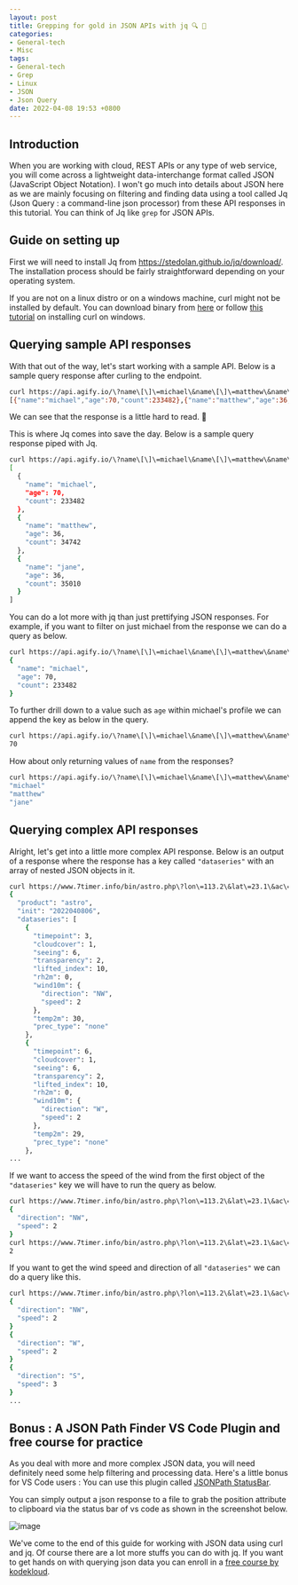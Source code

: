 ```yaml
---
layout: post
title: Grepping for gold in JSON APIs with jq 🔍 📄
categories:
- General-tech
- Misc
tags:
- General-tech
- Grep
- Linux
- JSON
- Json Query
date: 2022-04-08 19:53 +0800
---
```

## Introduction

When you are working with cloud, REST APIs or any type of web service, you will come across a lightweight data-interchange format called JSON (JavaScript Object Notation). I won't go much into details about JSON here as we are mainly focusing on filtering and finding data using a tool called Jq (Json Query : a command-line json processor) from these API responses in this tutorial. You can think of Jq like `grep` for JSON APIs.

## Guide on setting up

First we will need to install Jq from <https://stedolan.github.io/jq/download/>. The installation process should be fairly straightforward depending on your operating system.

If you are not on a linux distro or on a windows machine, curl might not be installed by default. You can download binary from [here](https://curl.se/windows/) or follow [this tutorial](https://developer.zendesk.com/documentation/developer-tools/getting-started/installing-and-using-curl/#installing-curl) on installing curl on windows.

## Querying sample API responses

With that out of the way, let's start working with a sample API. Below is a sample query response after curling to the endpoint.

```bash
curl https://api.agify.io/\?name\[\]\=michael\&name\[\]\=matthew\&name\[\]\=jane
[{"name":"michael","age":70,"count":233482},{"name":"matthew","age":36,"count":34742},{"name":"jane","age":36,"count":35010}]
```

We can see that the response is a little hard to read. 🥴

This is where Jq comes into save the day. Below is a sample query response piped with Jq.

```bash
curl https://api.agify.io/\?name\[\]\=michael\&name\[\]\=matthew\&name\[\]\=jane | jq
[
  {
    "name": "michael",
    "age": 70,
    "count": 233482
  },
  {
    "name": "matthew",
    "age": 36,
    "count": 34742
  },
  {
    "name": "jane",
    "age": 36,
    "count": 35010
  }
]
```

You can do a lot more with jq than just prettifying JSON responses. For example, if you want to filter on just michael from the response we can do a query as below.

```bash
curl https://api.agify.io/\?name\[\]\=michael\&name\[\]\=matthew\&name\[\]\=jane | jq '.[0]'
{
  "name": "michael",
  "age": 70,
  "count": 233482
}
```

To further drill down to a value such as `age` within michael's profile we can append the key as below in the query.

```bash
curl https://api.agify.io/\?name\[\]\=michael\&name\[\]\=matthew\&name\[\]\=jane | jq '.[0].age'
70
```

How about only returning values of `name` from the responses?

```bash
curl https://api.agify.io/\?name\[\]\=michael\&name\[\]\=matthew\&name\[\]\=jane | jq '.[].name'
"michael"
"matthew"
"jane"
```

## Querying complex API responses

Alright, let's get into a little more complex API response. Below is an output of a response where the response has a key called `"dataseries"` with an array of nested JSON objects in it.

```bash
curl https://www.7timer.info/bin/astro.php\?lon\=113.2\&lat\=23.1\&ac\=0\&unit\=metric\&output\=json\&tzshift\=0 | jq
{
  "product": "astro",
  "init": "2022040806",
  "dataseries": [
    {
      "timepoint": 3,
      "cloudcover": 1,
      "seeing": 6,
      "transparency": 2,
      "lifted_index": 10,
      "rh2m": 0,
      "wind10m": {
        "direction": "NW",
        "speed": 2
      },
      "temp2m": 30,
      "prec_type": "none"
    },
    {
      "timepoint": 6,
      "cloudcover": 1,
      "seeing": 6,
      "transparency": 2,
      "lifted_index": 10,
      "rh2m": 0,
      "wind10m": {
        "direction": "W",
        "speed": 2
      },
      "temp2m": 29,
      "prec_type": "none"
    },
...
```

If we want to access the speed of the wind from the first object of the `"dataseries"` key we will have to run the query as below.

```bash
curl https://www.7timer.info/bin/astro.php\?lon\=113.2\&lat\=23.1\&ac\=0\&unit\=metric\&output\=json\&tzshift\=0 | jq '.dataseries[0].wind10m'
{
  "direction": "NW",
  "speed": 2
}
curl https://www.7timer.info/bin/astro.php\?lon\=113.2\&lat\=23.1\&ac\=0\&unit\=metric\&output\=json\&tzshift\=0 | jq '.dataseries[0].wind10m.speed'
2
```

If you want to get the wind speed and direction of all `"dataseries"` we can do a query like this.

```bash
curl https://www.7timer.info/bin/astro.php\?lon\=113.2\&lat\=23.1\&ac\=0\&unit\=metric\&output\=json\&tzshift\=0 | jq '.dataseries[].wind10m' 
{
  "direction": "NW",
  "speed": 2
}
{
  "direction": "W",
  "speed": 2
}
{
  "direction": "S",
  "speed": 3
}
...
```

## Bonus : A JSON Path Finder VS Code Plugin and free course for practice

As you deal with more and more complex JSON data, you will need definitely need some help filtering and processing data. Here's a little bonus for VS Code users : You can use this plugin called [JSONPath StatusBar](https://marketplace.visualstudio.com/items?itemName=richie5um2.vscode-statusbar-json-path).

You can simply output a json response to a file to grab the position attribute to clipboard via the status bar of vs code as shown in the screenshot below.

![image](https://github.com/richie5um/vscode-statusbar-json-path/raw/HEAD/resources/jsonpath.png)

We've come to the end of this guide for working with JSON data using curl and jq. Of course there are a lot more stuffs you can do with jq. If you want to get hands on with querying json data you can enroll in a [free course by kodekloud](https://kodekloud.com/courses/json-path-quiz/).
